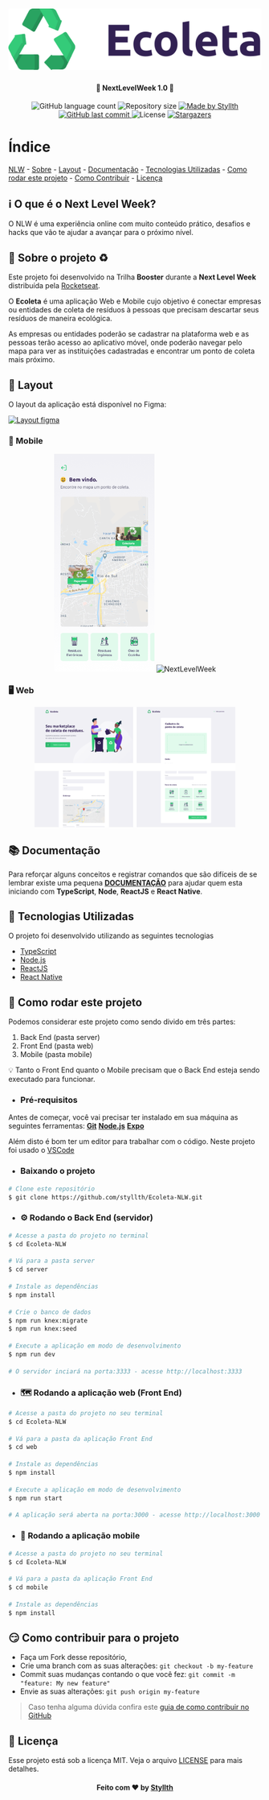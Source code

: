 <h1 align="center">
    <img alt="NextLevelWeek" title="#NextLevelWeek" src=".github/logo.png" />
</h1>

<h4 align="center"> 
	🚀 NextLevelWeek 1.0 🚀
</h4>

<p align="center">
  <img alt="GitHub language count" src="https://img.shields.io/github/languages/count/styllth/Ecoleta-NLW?color=%2304D361">

  <img alt="Repository size" src="https://img.shields.io/github/repo-size/styllth/Ecoleta-NLW">

  <a href="https://www.linkedin.com/in/styllth/">
    <img alt="Made by Styllth" src="https://img.shields.io/badge/made%20by-Styllth-%2304D361">
  </a>
  
  <a href="https://github.com/styllth/Ecoleta-NLW/commits/master">
    <img alt="GitHub last commit" src="https://img.shields.io/github/last-commit/styllth/Ecoleta-NLW">
  </a>

  <img alt="License" src="https://img.shields.io/badge/license-MIT-brightgreen">

  <a href="https://github.com/styllth/Ecoleta-NLW/stargazers">
    <img alt="Stargazers" src="https://img.shields.io/github/stars/styllth/Ecoleta-NLW?style=social">
  </a>
</p>

# Índice

<p align="center">

[NLW](#nlw) -
[Sobre](#sobre) -
[Layout](#layout) -
[Documentação](#documentacao) -
[Tecnologias Utilizadas](#tecnologias-utilizadas) -
[Como rodar este projeto](#como-rodar) -
[Como Contribuir](#como-contribuir) -
[Licença](#licenca)

</p>

<a id="nlw"></a>

## :information_source: O que é o Next Level Week?

O NLW é uma experiência online com muito conteúdo prático, desafios e hacks que vão te ajudar a avançar para o próximo nível.

<a id="sobre"></a>

## :bookmark: Sobre o projeto ♻️

Este projeto foi desenvolvido na Trilha **Booster** durante a **Next Level Week** distribuída pela [Rocketseat](https://rocketseat.com.br/).

O **Ecoleta** é uma aplicação Web e Mobile cujo objetivo é conectar empresas ou entidades de coleta de resíduos à pessoas que precisam descartar seus resíduos de maneira ecológica.

As empresas ou entidades poderão se cadastrar na plataforma web e as pessoas terão acesso ao aplicativo móvel, onde poderão navegar pelo mapa para ver as instituições cadastradas e encontrar um ponto de coleta mais próximo.

<a id="layout"></a>

## :art: Layout

O layout da aplicação está disponível no Figma:

<a href="https://www.figma.com/file/1SxgOMojOB2zYT0Mdk28lB/Ecoleta?node-id=136%3A546">
  <img alt="Layout figma" src="https://img.shields.io/badge/Acessar%20Layout%20-Figma-%2304D361">
</a>

### :iphone: Mobile

<p align="center">
  <img alt="NextLevelWeek" title="#NextLevelWeek" src=".github/home-mobile.png" width="200px">

  <img alt="NextLevelWeek" title="#NextLevelWeek" src=".github/detalhes-mobile.svg" width="200px">
</p>

### :desktop_computer: Web

<p align="center">
  <img alt="NextLevelWeek" title="#NextLevelWeek" src=".github/web.svg" width="400px">
</p>

<a id="documentacao"></a>

## :books: Documentação

Para reforçar alguns conceitos e registrar comandos que são difíceis de se lembrar existe uma pequena **[DOCUMENTAÇÃO](DOCUMENTATION.md)** para ajudar quem esta iniciando com **TypeScript**, **Node**, **ReactJS** e **React Native**.

<a id="tecnologias-utilizadas"></a>

## :rocket: Tecnologias Utilizadas

O projeto foi desenvolvido utilizando as seguintes tecnologias

- [TypeScript](https://www.typescriptlang.org/)
- [Node.js](https://nodejs.org/en/)
- [ReactJS](https://reactjs.org/)
- [React Native](https://reactnative.dev/)

<a id="como-rodar"></a>

## :rocket: Como rodar este projeto

Podemos considerar este projeto como sendo divido em três partes:

1. Back End (pasta server)
2. Front End (pasta web)
3. Mobile (pasta mobile)

:bulb: Tanto o Front End quanto o Mobile precisam que o Back End esteja sendo executado para funcionar.

- ### **Pré-requisitos**

Antes de começar, você vai precisar ter instalado em sua máquina as seguintes ferramentas:
**[Git](https://git-scm.com)**
**[Node.js](https://nodejs.org/en/)**
**[Expo](https://expo.io/)**

Além disto é bom ter um editor para trabalhar com o código. Neste projeto foi usado o [VSCode](https://code.visualstudio.com/)

- ### Baixando o projeto

```bash
# Clone este repositório
$ git clone https://github.com/styllth/Ecoleta-NLW.git

```

- ### :gear: Rodando o Back End (servidor)

```bash
# Acesse a pasta do projeto no terminal
$ cd Ecoleta-NLW

# Vá para a pasta server
$ cd server

# Instale as dependências
$ npm install

# Crie o banco de dados
$ npm run knex:migrate
$ npm run knex:seed

# Execute a aplicação em modo de desenvolvimento
$ npm run dev

# O servidor inciará na porta:3333 - acesse http://localhost:3333
```

- ### :world_map: Rodando a aplicação web (Front End)

```bash
# Acesse a pasta do projeto no seu terminal
$ cd Ecoleta-NLW

# Vá para a pasta da aplicação Front End
$ cd web

# Instale as dependências
$ npm install

# Execute a aplicação em modo de desenvolvimento
$ npm run start

# A aplicação será aberta na porta:3000 - acesse http://localhost:3000
```

- ### :iphone: Rodando a aplicação mobile

```bash
# Acesse a pasta do projeto no seu terminal
$ cd Ecoleta-NLW

# Vá para a pasta da aplicação Front End
$ cd mobile

# Instale as dependências
$ npm install
```

<a id="como-contribuir"></a>

## :smirk: Como contribuir para o projeto

- Faça um Fork desse repositório,
- Crie uma branch com as suas alterações: `git checkout -b my-feature`
- Commit suas mudanças contando o que você fez: `git commit -m "feature: My new feature"`
- Envie as suas alterações: `git push origin my-feature`

> Caso tenha alguma dúvida confira este [guia de como contribuir no GitHub](https://github.com/firstcontributions/first-contributions)

<a id="licenca"></a>

## :memo: Licença

Esse projeto está sob a licença MIT. Veja o arquivo [LICENSE](LICENSE) para mais detalhes.

<h4 align="center">
    Feito com ❤️ by <a href="https://www.linkedin.com/in/styllth/" target="_blank">Styllth</a>
</h4>
